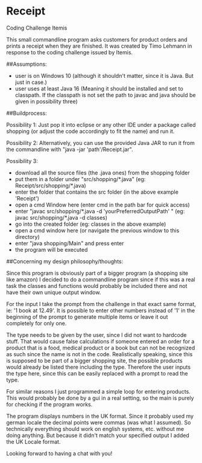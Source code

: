 # Receipt
Coding Challenge Itemis

This small commandline program asks customers for product orders and prints a receipt when they are finished. It was created by Timo Lehmann in response to the coding challenge issued by Itemis.

##Assumptions:

- user is on Windows 10 (although it shouldn't matter, since it is Java. But just in case.)
- user uses at least Java 16 (Meaning it should be installed and set to classpath. If the classpath is not set the path to javac and java should be given in possibility                               three)

##Buildprocess:

Possibility 1: Just pop it into eclipse or any other IDE under a package called shopping (or adjust the code accordingly to fit the name) and run it. 

Possibility 2: Alternatively, you can use the provided Java JAR to run it from the commandline with "java -jar 'path'/Receipt.jar".

Possibility 3: 
  - download all the source files (the .java ones) from the shopping folder
  - put them in a folder under "src/shopping/\*.java" (eg: Receipt/src/shopping/\*.java)
  - enter the folder that contains the src folder (in the above example 'Receipt')
  - open a cmd Window here (enter cmd in the path bar for quick access)
  - enter "javac src/shopping/\*.java -d 'yourPreferredOutputPath' " (eg: javac src/shopping/\*.java -d classes)
  - go into the created folder (eg: classes in the above example)
  - open a cmd window here (or navigate the previous window to this directory)
  - enter "java shopping/Main" and press enter
  - the program will be executed


##Concerning my design philosophy/thoughts:

Since this program is obviously part of a bigger program (a shopping site like amazon) I decided to do a commandline program since if this was a real task the classes and functions would probably be included there and not have their own unique output window.

For the input I take the prompt from the challenge in that exact same format, ie: '1 book at 12.49'. It is possible to enter other numbers instead of '1' in the beginning of the prompt to generate multiple items or leave it out completely for only one.

The type needs to be given by the user, since I did not want to hardcode stuff. That would cause false calculations if someone entered an order for a product that is a food, medical product or a book but can not be recognized as such since the name is not in the code. Realistically speaking, since this is supposed to be part of a bigger shopping site, the possible products would already be listed there including the type. Therefore the user inputs the type here, since this can be easily replaced with a prompt to read the type.

For similar reasons I just programmed a simple loop for entering products. This would probably be done by a gui in a real setting, so the main is purely for checking if the program works.

The program displays numbers in the UK format. Since it probably used my german locale the decimal points were commas (was what I assumed). So technically everything should work on english systems, etc. without me doing anything. But because it didn't match your specified output I added the UK Locale format.

Looking forward to having a chat with you!

